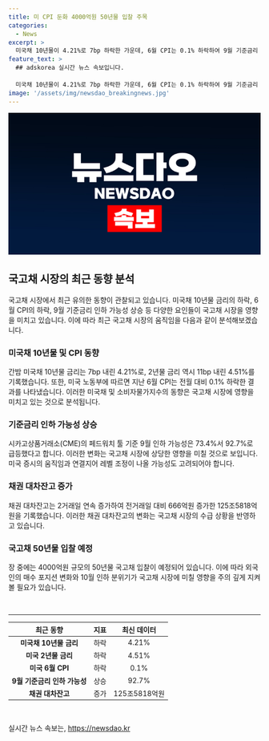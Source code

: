 ```yaml
---
title: 미 CPI 둔화 4000억원 50년물 입찰 주목
categories:
  - News
excerpt: >
  미국채 10년물이 4.21%로 7bp 하락한 가운데, 6월 CPI는 0.1% 하락하여 9월 기준금리 인하 가능성이 92.7%에 달하는 가운데 국내 국고채 시장이 강세를 보일 전망이다. 미국채 30년물 입찰은 저조했지만, 전체적으로 인하 가능성에 대한 기대가 높아지고 있으며, 외국인의 매수 포지션과 채권 대차잔고가 증가하는 등 시장 분위기가 주목받을 것으로 보인다.
feature_text: >
  ## adskorea 실시간 뉴스 속보입니다.

  미국채 10년물이 4.21%로 7bp 하락한 가운데, 6월 CPI는 0.1% 하락하여 9월 기준금리 인하 가능성이 92.7%에 달하는 가운데 국내 국고채 시장이 강세를 보일 전망이다. 미국채 30년물 입찰은 저조했지만, 전체적으로 인하 가능성에 대한 기대가 높아지고 있으며, 외국인의 매수 포지션과 채권 대차잔고가 증가하는 등 시장 분위기가 주목받을 것으로 보인다.
image: '/assets/img/newsdao_breakingnews.jpg'
---
```


<p><img src="/assets/img/newsdao_breakingnews.jpg" alt="adskorea 속보" /></p>

<h2 data-ke-size="size26">국고채 시장의 최근 동향 분석</h2>

<p data-ke-size="size16">국고채 시장에서 최근 유의한 동향이 관찰되고 있습니다. 미국채 10년물 금리의 하락, 6월 CPI의 하락, 9월 기준금리 인하 가능성 상승 등 다양한 요인들이 국고채 시장을 영향을 미치고 있습니다. 이에 따라 최근 국고채 시장의 움직임을 다음과 같이 분석해보겠습니다.</p>

<h3 data-ke-size="size24">미국채 10년물 및 CPI 동향</h3>

<p data-ke-size="size16">간밤 미국채 10년물 금리는 7bp 내린 4.21%로, 2년물 금리 역시 11bp 내린 4.51%를 기록했습니다. 또한, 미국 노동부에 따르면 지난 6월 CPI는 전월 대비 0.1% 하락한 결과를 나타냈습니다. 이러한 미국채 및 소비자물가지수의 동향은 국고채 시장에 영향을 미치고 있는 것으로 분석됩니다.</p>

<h3 data-ke-size="size24">기준금리 인하 가능성 상승</h3>

<p data-ke-size="size16">시카고상품거래소(CME)의 페드워치 툴 기준 9월 인하 가능성은 73.4%서 92.7%로 급등했다고 합니다. 이러한 변화는 국고채 시장에 상당한 영향을 미칠 것으로 보입니다. 미국 증시의 움직임과 연결지어 레벨 조정이 나올 가능성도 고려되어야 합니다.</p>

<h3 data-ke-size="size24">채권 대차잔고 증가</h3>

<p data-ke-size="size16">채권 대차잔고는 2거래일 연속 증가하여 전거래일 대비 666억원 증가한 125조5818억원을 기록했습니다. 이러한 채권 대차잔고의 변화는 국고채 시장의 수급 상황을 반영하고 있습니다.</p>

<h3 data-ke-size="size24">국고채 50년물 입찰 예정</h3>

<p data-ke-size="size16">장 중에는 4000억원 규모의 50년물 국고채 입찰이 예정되어 있습니다. 이에 따라 외국인의 매수 포지션 변화와 10월 인하 분위기가 국고채 시장에 미칠 영향을 주의 깊게 지켜볼 필요가 있습니다.</p>

<p data-ke-size="size16">&nbsp;</p>

<hr>

<table>
    <thead>
        <tr>
            <th style="text-align: center;">최근 동향</th>
            <th style="text-align: center;">지표</th>
            <th style="text-align: center;">최신 데이터</th>
        </tr>
    </thead>
    <tbody>
        <tr>
            <td style="text-align: center;"><b>미국채 10년물 금리</b></td>
            <td style="text-align: center;">하락</td>
            <td style="text-align: center;">4.21%</td>
        </tr>
        <tr>
            <td style="text-align: center;"><b>미국 2년물 금리</b></td>
            <td style="text-align: center;">하락</td>
            <td style="text-align: center;">4.51%</td>
        </tr>
        <tr>
            <td style="text-align: center;"><b>미국 6월 CPI</b></td>
            <td style="text-align: center;">하락</td>
            <td style="text-align: center;">0.1%</td>
        </tr>
        <tr>
            <td style="text-align: center;"><b>9월 기준금리 인하 가능성</b></td>
            <td style="text-align: center;">상승</td>
            <td style="text-align: center;">92.7%</td>
        </tr>
        <tr>
            <td style="text-align: center;"><b>채권 대차잔고</b></td>
            <td style="text-align: center;">증가</td>
            <td style="text-align: center;">125조5818억원</td>
        </tr>
    </tbody>
</table>

<p data-ke-size="size16">&nbsp;</p>
실시간 뉴스 속보는, <a href="https://newsdao.kr" rel="dofollow">https://newsdao.kr</a>


